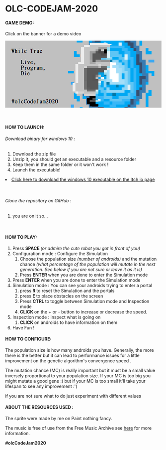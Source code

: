 # OLC-CODEJAM-2020
<h4>GAME DEMO:</h4>


Click on the banner for a demo video


[![Click me](https://github.com/T-Shai/OLC-CODEJAM-2020-WTLPD/blob/master/rsc/banner.png)](https://www.youtube.com/watch?v=sRCCZsBqHIo)

<p class="text-center"><br></p>
<h4>HOW TO LAUNCH:</h4>
<p></p>
<h6 class="text-center">Download binary for windows 10 :</h6>
<ol class="text-center"><li class="text-center">Download the zip file&nbsp;</li><li class="text-center">Unzip it, you should get an executable and a resource folder</li><li class="text-center">Keep them in the same folder or it won't work !</li><li class="text-center">Launch the executable!</li></ol><li class="text-center"><a href="https://t-shai.itch.io/wtlpd" target="_blank"> Click here to download the windows 10 executable on the Itch.io page</a></li>
<p><br></p>
<h6 class="text-center">Clone the repository on GitHub :</h6>
<ol class="text-center"><li class="text-center">you are on it so...</li></ol>
<p></p>
<p><br></p>
<h4>HOW TO PLAY:</h4>
<ol><li>Press <strong>SPACE&nbsp;</strong><em>(or admire the cute robot you got in front of you)</em></li><li>Configuration mode : Configure the Simulation<ol><li>Choose the population size <em>(number of androids) </em>and the mutation chance<em> (what percentage of the population will mutate in the next generation. See below if you are not sure or leave it as it is)&nbsp;</em></li><li>Press <strong>ENTER </strong>when you are done to enter the Simulation mode</li></ol></li><li>Press <strong>ENTER </strong>when you are done to enter the Simulation mode</li><li>Simulation mode : You can see your androids trying to enter a portal&nbsp;<ol><li>press <strong>R&nbsp;</strong>to reset the Simulation and the portals</li><li>press&nbsp;<strong>E&nbsp;</strong>to place obstacles on the screen</li><li>Press <strong>CTRL </strong>to toggle between Simulation mode and Inspection mode</li><li><strong>CLICK&nbsp;</strong>on the + or - button to increase or decrease the speed.</li></ol></li><li>Inspection mode : inspect what is going on<ol><li><strong>CLICK&nbsp;</strong>on androids to have information on them</li></ol></li><li>Have Fun !</li></ol>
<h4><strong>HOW TO CONFIGURE:</strong></h4>
<p>The population size is how many androids you have. Generally, the more there is the better but it can lead to performance issues for a little improvement on the genetic algorithm's convergence speed .</p>
<p>The mutation chance (MC) is really important but it must be&nbsp;a small value inversely proportional to your population size. If your MC is too big you might mutate a good gene :( but if your MC is too small it'll take your lifespan to see any improvement :'(</p>
<p>if you are not sure what to do just experiment with different values</p>

<h4>ABOUT THE RESOURCES&nbsp;USED :</h4>
<p>The sprite were made by me on Paint nothing fancy.</p>
<p>The music is free of use&nbsp;from the Free Music Archive see <a href="https://freemusicarchive.org/music/Soft_and_Furious/You_know_where_to_find_me/Soft_and_Furious_-_You_know_where_to_find_me_-_05_Falling_into_the_game" target="_blank">here</a> for more information.</p>
<p><strong>#olcCodeJam2020</strong><br></p>
